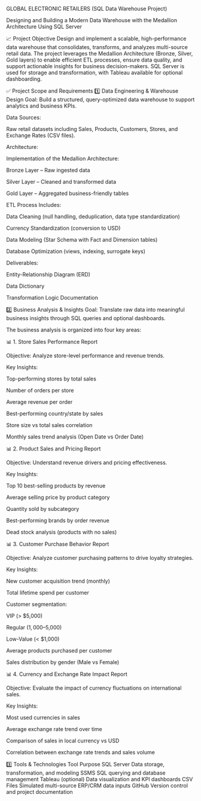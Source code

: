GLOBAL ELECTRONIC RETAILERS (SQL Data Warehouse Project)

Designing and Building a Modern Data Warehouse with the Medallion Architecture Using SQL Server

📈 Project Objective
Design and implement a scalable, high-performance data warehouse that consolidates, transforms, and analyzes multi-source retail data.
The project leverages the Medallion Architecture (Bronze, Silver, Gold layers) to enable efficient ETL processes, ensure data quality, and support actionable insights for business decision-makers.
SQL Server is used for storage and transformation, with Tableau available for optional dashboarding.

✅ Project Scope and Requirements
1️⃣ Data Engineering & Warehouse Design
Goal:
Build a structured, query-optimized data warehouse to support analytics and business KPIs.

Data Sources:

Raw retail datasets including Sales, Products, Customers, Stores, and Exchange Rates (CSV files).

Architecture:

Implementation of the Medallion Architecture:

Bronze Layer – Raw ingested data

Silver Layer – Cleaned and transformed data

Gold Layer – Aggregated business-friendly tables

ETL Process Includes:

Data Cleaning (null handling, deduplication, data type standardization)

Currency Standardization (conversion to USD)

Data Modeling (Star Schema with Fact and Dimension tables)

Database Optimization (views, indexing, surrogate keys)

Deliverables:

Entity-Relationship Diagram (ERD)

Data Dictionary

Transformation Logic Documentation

2️⃣ Business Analysis & Insights
Goal:
Translate raw data into meaningful business insights through SQL queries and optional dashboards.

The business analysis is organized into four key areas:

📊 1. Store Sales Performance Report

Objective:
Analyze store-level performance and revenue trends.

Key Insights:

Top-performing stores by total sales

Number of orders per store

Average revenue per order

Best-performing country/state by sales

Store size vs total sales correlation

Monthly sales trend analysis (Open Date vs Order Date)

📊 2. Product Sales and Pricing Report

Objective:
Understand revenue drivers and pricing effectiveness.

Key Insights:

Top 10 best-selling products by revenue

Average selling price by product category

Quantity sold by subcategory

Best-performing brands by order revenue

Dead stock analysis (products with no sales)

📊 3. Customer Purchase Behavior Report

Objective:
Analyze customer purchasing patterns to drive loyalty strategies.

Key Insights:

New customer acquisition trend (monthly)

Total lifetime spend per customer

Customer segmentation:

VIP (> $5,000)

Regular ($1,000–$5,000)

Low-Value (< $1,000)

Average products purchased per customer

Sales distribution by gender (Male vs Female)

📊 4. Currency and Exchange Rate Impact Report

Objective:
Evaluate the impact of currency fluctuations on international sales.

Key Insights:

Most used currencies in sales

Average exchange rate trend over time

Comparison of sales in local currency vs USD

Correlation between exchange rate trends and sales volume

3️⃣ Tools & Technologies
Tool	Purpose
SQL Server	Data storage, transformation, and modeling
SSMS	SQL querying and database management
Tableau (optional)	Data visualization and KPI dashboards
CSV Files	Simulated multi-source ERP/CRM data inputs
GitHub	Version control and project documentation
